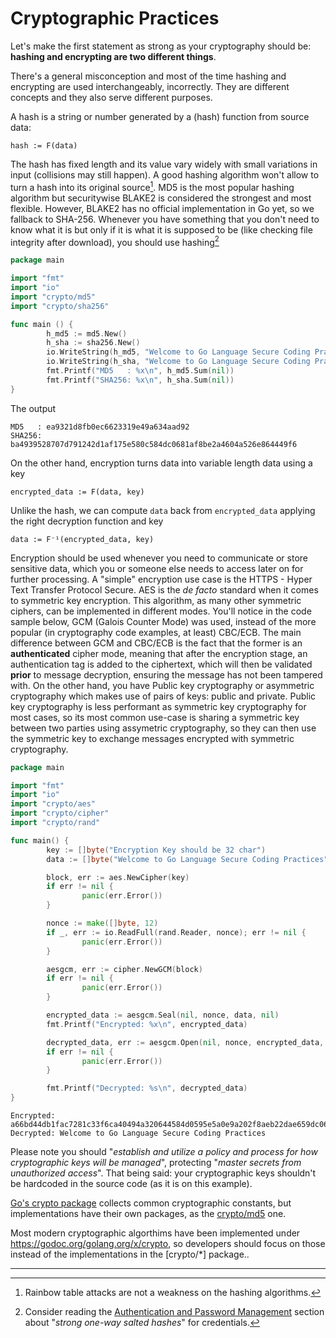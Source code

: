 Cryptographic Practices
======================

Let's make the first statement as strong as your cryptography should be:
**hashing and encrypting are two different things**.

There's a general misconception and most of the time hashing and encrypting are
used interchangeably, incorrectly. They are different concepts and they also
serve different purposes.

A hash is a string or number generated by a (hash) function from source data:
```
hash := F(data)
```
The hash has fixed length and its value vary widely with small variations in
input (collisions may still happen). A good hashing algorithm won't allow to
turn a hash into its original source[^1]. MD5 is the most popular hashing
algorithm but securitywise BLAKE2 is considered the strongest and most flexible.
However, BLAKE2 has no official implementation in Go yet, so we fallback to SHA-256.
Whenever you have something that you don't need to know what it is but only if
it is what it is supposed to be (like checking file integrity after download), 
you should use hashing[^2]

```go
package main

import "fmt"
import "io"
import "crypto/md5"
import "crypto/sha256"

func main () {
        h_md5 := md5.New()
        h_sha := sha256.New()
        io.WriteString(h_md5, "Welcome to Go Language Secure Coding Practices")
        io.WriteString(h_sha, "Welcome to Go Language Secure Coding Practices")
        fmt.Printf("MD5   : %x\n", h_md5.Sum(nil))
        fmt.Printf("SHA256: %x\n", h_sha.Sum(nil))
}
```

The output

```
MD5   : ea9321d8fb0ec6623319e49a634aad92
SHA256: ba4939528707d791242d1af175e580c584dc0681af8be2a4604a526e864449f6
```

On the other hand, encryption turns data into variable length data using a key

```
encrypted_data := F(data, key)
```

Unlike the hash, we can compute `data` back from `encrypted_data` applying the
right decryption function and key

```
data := F⁻¹(encrypted_data, key)
```

Encryption should be used whenever you need to communicate or store sensitive
data, which you or someone else needs to access later on for further
processing. A "simple" encryption use case is the HTTPS - Hyper Text Transfer
Protocol Secure.
AES is the _de facto_ standard when it comes to symmetric key encryption. This
algorithm, as many other symmetric ciphers, can be implemented in different modes.
You'll notice in the code sample below, GCM (Galois Counter Mode) was used, instead
of the more popular (in cryptography code examples, at least) CBC/ECB.
The main difference between GCM and CBC/ECB is the fact that the former is an
**authenticated** cipher mode, meaning that after the encryption stage, an
authentication tag is added to the ciphertext, which will then be validated **prior**
to message decryption, ensuring the message has not been tampered with.
On the other hand, you have Public key cryptography or asymmetric cryptography
which makes use of pairs of keys: public and private. Public key cryptography
is less performant as symmetric key cryptography for most cases, so its most 
common use-case is sharing a symmetric key between two parties using
assymetric cryptography, so they can then use the symmetric key to exchange 
messages encrypted with symmetric cryptography.

```go
package main

import "fmt"
import "io"
import "crypto/aes"
import "crypto/cipher"
import "crypto/rand"

func main() {
        key := []byte("Encryption Key should be 32 char")
        data := []byte("Welcome to Go Language Secure Coding Practices")

        block, err := aes.NewCipher(key)
        if err != nil {
                panic(err.Error())
        }

        nonce := make([]byte, 12)
        if _, err := io.ReadFull(rand.Reader, nonce); err != nil {
                panic(err.Error())
        }

        aesgcm, err := cipher.NewGCM(block)
        if err != nil {
                panic(err.Error())
        }

        encrypted_data := aesgcm.Seal(nil, nonce, data, nil)
        fmt.Printf("Encrypted: %x\n", encrypted_data)

        decrypted_data, err := aesgcm.Open(nil, nonce, encrypted_data, nil)
        if err != nil {
                panic(err.Error())
        }

        fmt.Printf("Decrypted: %s\n", decrypted_data)
}
```

```
Encrypted: a66bd44db1fac7281c33f6ca40494a320644584d0595e5a0e9a202f8aeb22dae659dc06932d4e409fe35a95d14b1cffacbe3914460dd27cbd274b0c3a561
Decrypted: Welcome to Go Language Secure Coding Practices
```

Please note you should "_establish and utilize a policy and process for how
cryptographic keys will be managed_", protecting "_master secrets from
unauthorized access_". That being said: your cryptographic keys shouldn't be
hardcoded in the source code (as it is on this example).

[Go's crypto package][1] collects common cryptographic constants, but
implementations have their own packages, as the [crypto/md5][2] one.

Most modern cryptographic algorthims have been implemented under https://godoc.org/golang.org/x/crypto, so
developers should focus on those instead of the implementations in the [crypto/*] package..

---

[^1]: Rainbow table attacks are not a weakness on the hashing algorithms.
[^2]: Consider reading the [Authentication and Password Management][3] section about "_strong one-way salted hashes_" for credentials.

[1]: https://golang.org/pkg/crypto/
[2]: https://golang.org/pkg/crypto/md5/
[3]: /authentication-password-management.html
